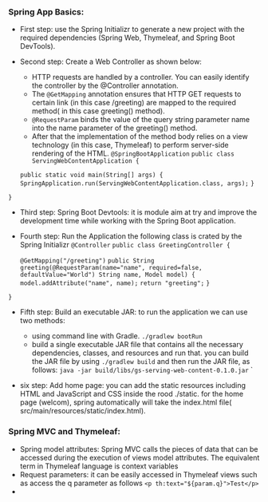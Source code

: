 
### Spring App Basics:
- First step: use the Spring Initializr to generate a new project with the required dependencies (Spring Web, Thymeleaf, and Spring Boot DevTools).
- Second step: Create a Web Controller as shown below: 
    - HTTP requests are handled by a controller. You can easily identify the controller by the @Controller annotation.
    - The `@GetMapping` annotation ensures that HTTP GET requests to certain link (in this case /greeting) are mapped to the required method( in this case greeting() method).
    - `@RequestParam` binds the value of the query string parameter name into the name parameter of the greeting() method.
    - After that the implementation of the method body relies on a view technology (in this case, Thymeleaf) to perform server-side rendering of the HTML.
`@SpringBootApplication`
  `public class ServingWebContentApplication {`

  `public static void main(String[] args) {`
  `SpringApplication.run(ServingWebContentApplication.class, args);`
  `}`

`}`

-  Third step: Spring Boot Devtools: it is module aim at try and improve the development time while working with the Spring Boot application.

- Fourth step: Run the Application
the following class is crated by the Spring Initializr 
`@Controller`
`public class GreetingController {`

	`@GetMapping("/greeting")`
	`public String greeting(@RequestParam(name="name", required=false, defaultValue="World") String name, Model model) {`
		`model.addAttribute("name", name);`
		`return "greeting";`
	`}`

`}`
- Fifth step: Build an executable JAR: to run the application we can use two methods: 
   -  using command line with Gradle. `./gradlew bootRun`
   - build a single executable JAR file that contains all the necessary dependencies, classes, and resources and run that.  you can build the JAR file by using `./gradlew build` and then run the JAR file, as follows:
     `java -jar build/libs/gs-serving-web-content-0.1.0.jar`
`

- six step: Add home page: you can add the static resources including HTML and JavaScript and CSS inside the rood ./static. for the home page (welcom), spring automatically will take the index.html file(  src/main/resources/static/index.html).
  
### Spring MVC and Thymeleaf: 
- Spring model attributes: Spring MVC calls the pieces of data that can be accessed during the execution of views model attributes. The equivalent term in Thymeleaf language is context variables
-  Request parameters: it can be easily accessed in Thymeleaf views such as access the q parameter as follows  `<p th:text="${param.q}">Test</p>`
-  
